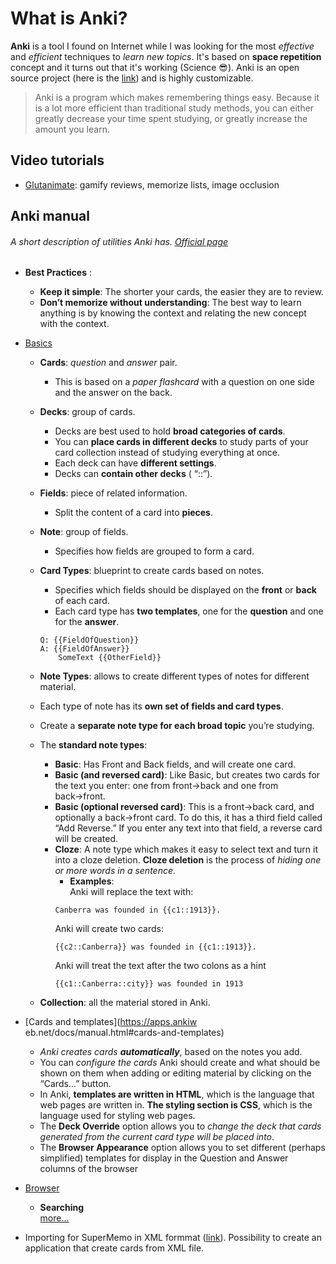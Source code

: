 # What is **Anki**?
 **Anki** is a tool I found on Internet while I was looking for the most *effective* and *efficient* techniques to *learn new topics*. It's based on **space repetition** concept and it turns out that it's working (Science :sunglasses:). Anki is an open source project (here is the [link](https://github.com/dae/anki)) and is highly customizable.

 >Anki is a program which makes remembering things easy. Because it is a lot more efficient than traditional study methods, you can either greatly decrease your time spent studying, or greatly increase the amount you learn.

 ## Video tutorials
 * [Glutanimate](https://www.youtube.com/channel/UCBKvlmuiSfSbH0KEVagdAjA): gamify reviews, memorize lists, image occlusion

## Anki manual
###### A short description of utilities Anki has. [Official page](https://apps.ankiweb.net/docs/manual.html)

* **Best Practices** :
  * **Keep it simple**: The shorter your cards, the easier they are to review.
  * **Don’t memorize without understanding**: The best way to learn anything is by knowing the context and relating the new concept with the context.

* [Basics](https://apps.ankiweb.net/docs/manual.html#the-basics)

  * **Cards**: *question* and *answer* pair.    
    * This is based on a *paper flashcard* with a question on one side and the answer on the back.

  * **Decks**: group of cards.
    * Decks are best used to hold **broad categories of cards**.
    * You can **place cards in different decks** to study parts of your card collection instead of studying everything at once.
    * Each deck can have **different settings**.   
    * Decks can **contain other decks** ( “::”).   

  * **Fields**: piece of related information.
    * Split the content of a card into **pieces**.
  * **Note**: group of fields.
    * Specifies how fields are grouped to form a card.
  * **Card Types**: blueprint to create cards based on notes.
    * Specifies which fields should be displayed on the **front** or **back** of each card.
    * Each card type has **two templates**, one for the **question** and one for the **answer**.
    ```
    Q: {{FieldOfQuestion}}
    A: {{FieldOfAnswer}}
        SomeText {{OtherField}}
    ```

  * **Note Types**:  allows to create different types of notes for different material.
  * Each type of note has its **own set of fields and card types**.
  * Create a **separate note type for each broad topic** you’re studying.
  * The **standard note types**:
    * **Basic**: Has Front and Back fields, and will create one card.
    * **Basic (and reversed card)**: Like Basic, but creates two cards for the text you enter: one from front→back and one from back→front.
    * **Basic (optional reversed card)**: This is a front→back card, and optionally a back→front card.  To do this, it has a third field called “Add Reverse.” If you enter any text into that field, a reverse card will be created.
    * **Cloze**: A note type which makes it easy to select text and turn it into a cloze deletion. **Cloze deletion** is the process of *hiding one or more words in a sentence*.
      * **Examples**: <br>
      Anki will replace the text with:
      ```
      Canberra was founded in {{c1::1913}}.
      ```
      Anki will create two cards:
      ```
      {{c2::Canberra}} was founded in {{c1::1913}}.
      ```
      Anki will treat the text after the two colons as a hint
      ```
      {{c1::Canberra::city}} was founded in 1913
      ```

  * **Collection**: all the material stored in Anki.


* [Cards and templates](https://apps.ankiw eb.net/docs/manual.html#cards-and-templates) <br>
  * *Anki creates cards **automatically***, based on the notes you add.
  * You can *configure the cards* Anki should create and what should be shown on them when adding or editing material by clicking on the “Cards…” button.
  * In Anki, **templates are written in HTML**, which is the language that web pages are written in. **The styling section is CSS**, which is the language used for styling web pages.
  * The **Deck Override** option allows you to *change the deck that cards generated from the current card type will be placed into*.
  * The **Browser Appearance** option allows you to set different (perhaps simplified) templates for display in the Question and Answer columns of the browser

* [Browser](https://apps.ankiweb.net/docs/manual.html#browser)
  * **Searching** <br>
    [more...](https://apps.ankiweb.net/docs/manual.html#searching)

* Importing for SuperMemo in XML formmat ([link](https://www.supermemo.com/beta/xml/xml-core.htm)). Possibility to create an application that create cards from XML file.
